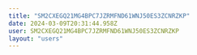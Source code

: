 ```yaml
---
title: "SM2CXEGQ21MG4BPC7JZRMFND61WNJ50ES3ZCNRZKP"
date: 2024-03-09T20:31:44.958Z
user: SM2CXEGQ21MG4BPC7JZRMFND61WNJ50ES3ZCNRZKP
layout: "users"
---
```

    
